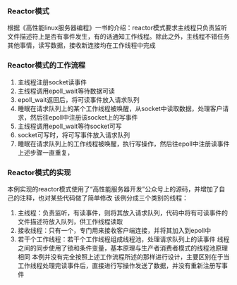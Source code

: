 ### Reactor模式
根据《高性能linux服务器编程》一书的介绍：reactor模式要求主线程只负责监听文件描述符上是否有事件发生，有的话通知工作线程。除此之外，主线程不错任务其他事情，读写数据，接收新连接均在工作线程中完成

### Reactor模式的工作流程
1) 主线程注册socket读事件
2) 主线程调用epoll\_wait等待数据可读
3) epoll_wait返回后，将可读事件放入请求队列
4) 睡眠在请求队列上的某个工作线程被唤醒，从socket中读取数据，处理客户请求，然后往epoll中注册该socket上的写事件
5) 主线程调用epoll_wait等待socket可写
6) socket可写时，将可写事件放入请求队列
7) 睡眠在请求队列上的工作线程被唤醒，执行写操作，然后往epoll中注册读事件
上述步骤一直重复，

### Reactor模式的实现
本例实现的reactor模式使用了“高性能服务器开发”公众号上的源码，并增加了自己的注释，也对某些代码做了简单修改
该例分成三个类别的线程：
1) 主线程：负责监听，有读事件，则将其放入请求队列，代码中将有可读事件的文件描述符放入队列，供工作线程读取
2) 接收线程：只有一个，专门用来接收客户端连接，并将其加入到epoll中
3) 若干个工作线程：若干个工作线程组成线程池，处理请求队列上的读事件
线程之间的同步使用了锁和条件变量，基本原理与生产者消费者模式的线程池原理相同
本例并没有完全按照上述工作流程所述的那样进行设计，主要区别在于当工作线程处理完读事件后，直接进行写操作发送了数据，并没有重新注册写事件



